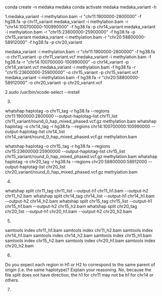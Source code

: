 
conda create -n medaka medaka
conda activate medaka
medaka_variant -h

1.medaka_variant -i methylation.bam -r "chr11:1900000-2800000" -f hg38.fa -p chr11_variant
medaka_variant -i methylation.bam	-r "chr14:100700000-100990000" -f hg38.fa -p chr14_variant
medaka_variant -i methylation.bam	-r "chr15:23600000-25900000" -f hg38.fa -p chr15_variant
medaka_variant -i methylation.bam	-r "chr20:58800000-58912000" -f hg38.fa -p chr20_variant

medaka_variant -i methylation.bam -r "chr11:1900000-2800000" -f hg38.fa -o chr11_variant  -p chr11_variant.vcf
medaka_variant -i methylation.bam -f hg38.fa -r "chr14:100700000-100990000" -o chr14_variant  -p chr14_variant.vcf
medaka_variant -i methylation.bam -f hg38.fa -r "chr15:23600000-25900000" -o chr15_variant  -p chr15_variant.vcf
medaka_variant -i methylation.bam -f hg38.fa -r "chr20:58800000-58912000" -o chr20_variant  -p chr20_variant.vcf

2.sudo /usr/bin/xcode-select --install

3.
whatshap haplotag -o chr11_tag -r hg38.fa --regions chr11:1900000:2800000 --output-haplotag-list chr11_list chr11_variant/round_0_hap_mixed_phased.vcf.gz methylation.bam
whatshap haplotag -o chr14_tag -r hg38.fa --regions chr14:100700000:100990000 --output-haplotag-list chr14_list chr14_variant/round_0_hap_mixed_phased.vcf.gz methylation.bam


whatshap haplotag -o chr15_tag -r hg38.fa --regions chr15:23600000:25900000 --output-haplotag-list chr15_list chr15_variant/round_0_hap_mixed_phased.vcf.gz methylation.bam
whatshap haplotag -o chr20_tag -r hg38.fa --regions chr20:58800000:58912000 --output-haplotag-list chr20_list chr20_variant/round_0_hap_mixed_phased.vcf.gz methylation.bam



4.
whatshap split chr11_tag chr11_list --output-h1 chr11_h1.bam --output-h2 chr11_h2.bam
whatshap split chr14_tag chr14_list --output-h1 chr14_h1.bam --output-h2 chr14_h2.bam
whatshap split chr15_tag chr15_list --output-h1 chr15_h1.bam --output-h2 chr15_h2.bam
whatshap split chr20_tag chr20_list --output-h1 chr20_h1.bam --output-h2 chr20_h2.bam

5.
samtools index chr11_h1.bam
samtools index chr11_h2.bam 
samtools index chr14_h1.bam
samtools index chr14_h2.bam
samtools index chr15_h1.bam
samtools index chr15_h2.bam
samtools index chr20_h1.bam
samtools index chr20_h2.bam

6.
Do you expect each region in H1 or H2 to correspond to the same parent of origin (i.e. the same haplotype)? Explain your reasoning.
No, because the file split does not have direction, the h1 for chr11 may not be h1 for chr14 or others.

7.
